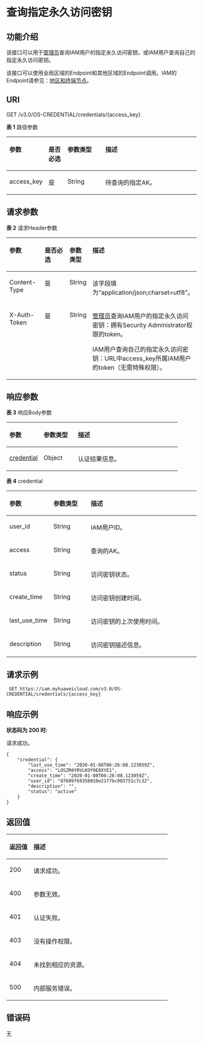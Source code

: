 # 查询指定永久访问密钥<a name="iam_03_0002"></a>

## 功能介绍<a name="zh-cn_topic_0221482383_section194279712012"></a>

该接口可以用于[管理员](https://support.huaweicloud.com/usermanual-iam/zh-cn_topic_0079496985.html)查询IAM用户的指定永久访问密钥，或IAM用户查询自己的指定永久访问密钥。

该接口可以使用全局区域的Endpoint和其他区域的Endpoint调用。IAM的Endpoint请参见：[地区和终端节点](https://developer.huaweicloud.com/endpoint?IAM)。

## URI<a name="zh-cn_topic_0221482383_section242727162013"></a>

GET /v3.0/OS-CREDENTIAL/credentials/\{access\_key\}

**表 1**  路径参数

<a name="zh-cn_topic_0221482383_table542857152012"></a>
<table><thead align="left"><tr id="zh-cn_topic_0221482383_row642818717201"><th class="cellrowborder" valign="top" width="20%" id="mcps1.2.5.1.1"><p id="zh-cn_topic_0221482383_p542818762018"><a name="zh-cn_topic_0221482383_p542818762018"></a><a name="zh-cn_topic_0221482383_p542818762018"></a>参数</p>
</th>
<th class="cellrowborder" valign="top" width="10%" id="mcps1.2.5.1.2"><p id="zh-cn_topic_0221482383_p1242916718206"><a name="zh-cn_topic_0221482383_p1242916718206"></a><a name="zh-cn_topic_0221482383_p1242916718206"></a>是否必选</p>
</th>
<th class="cellrowborder" valign="top" width="20%" id="mcps1.2.5.1.3"><p id="zh-cn_topic_0221482383_p14429979204"><a name="zh-cn_topic_0221482383_p14429979204"></a><a name="zh-cn_topic_0221482383_p14429979204"></a>参数类型</p>
</th>
<th class="cellrowborder" valign="top" width="50%" id="mcps1.2.5.1.4"><p id="zh-cn_topic_0221482383_p1342918715202"><a name="zh-cn_topic_0221482383_p1342918715202"></a><a name="zh-cn_topic_0221482383_p1342918715202"></a>描述</p>
</th>
</tr>
</thead>
<tbody><tr id="zh-cn_topic_0221482383_row14285792014"><td class="cellrowborder" valign="top" width="20%" headers="mcps1.2.5.1.1 "><p id="zh-cn_topic_0221482383_p14290714205"><a name="zh-cn_topic_0221482383_p14290714205"></a><a name="zh-cn_topic_0221482383_p14290714205"></a>access_key</p>
</td>
<td class="cellrowborder" valign="top" width="10%" headers="mcps1.2.5.1.2 "><p id="zh-cn_topic_0221482383_p1842911715205"><a name="zh-cn_topic_0221482383_p1842911715205"></a><a name="zh-cn_topic_0221482383_p1842911715205"></a>是</p>
</td>
<td class="cellrowborder" valign="top" width="20%" headers="mcps1.2.5.1.3 "><p id="zh-cn_topic_0221482383_p54295716207"><a name="zh-cn_topic_0221482383_p54295716207"></a><a name="zh-cn_topic_0221482383_p54295716207"></a>String</p>
</td>
<td class="cellrowborder" valign="top" width="50%" headers="mcps1.2.5.1.4 "><p id="zh-cn_topic_0221482383_p13429777204"><a name="zh-cn_topic_0221482383_p13429777204"></a><a name="zh-cn_topic_0221482383_p13429777204"></a>待查询的指定AK。</p>
</td>
</tr>
</tbody>
</table>

## 请求参数<a name="zh-cn_topic_0221482383_section543027152015"></a>

**表 2**  请求Header参数

<a name="zh-cn_topic_0221482383_HeaderParameter"></a>
<table><thead align="left"><tr id="zh-cn_topic_0221482383_row043014752018"><th class="cellrowborder" valign="top" width="20%" id="mcps1.2.5.1.1"><p id="zh-cn_topic_0221482383_p15430276205"><a name="zh-cn_topic_0221482383_p15430276205"></a><a name="zh-cn_topic_0221482383_p15430276205"></a>参数</p>
</th>
<th class="cellrowborder" valign="top" width="20%" id="mcps1.2.5.1.2"><p id="zh-cn_topic_0221482383_p6430870201"><a name="zh-cn_topic_0221482383_p6430870201"></a><a name="zh-cn_topic_0221482383_p6430870201"></a>是否必选</p>
</th>
<th class="cellrowborder" valign="top" width="10%" id="mcps1.2.5.1.3"><p id="zh-cn_topic_0221482383_p2431207162011"><a name="zh-cn_topic_0221482383_p2431207162011"></a><a name="zh-cn_topic_0221482383_p2431207162011"></a>参数类型</p>
</th>
<th class="cellrowborder" valign="top" width="50%" id="mcps1.2.5.1.4"><p id="zh-cn_topic_0221482383_p1543111711208"><a name="zh-cn_topic_0221482383_p1543111711208"></a><a name="zh-cn_topic_0221482383_p1543111711208"></a>描述</p>
</th>
</tr>
</thead>
<tbody><tr id="zh-cn_topic_0221482383_row134303710201"><td class="cellrowborder" valign="top" width="20%" headers="mcps1.2.5.1.1 "><p id="zh-cn_topic_0221482383_p1943114716206"><a name="zh-cn_topic_0221482383_p1943114716206"></a><a name="zh-cn_topic_0221482383_p1943114716206"></a>Content-Type</p>
</td>
<td class="cellrowborder" valign="top" width="20%" headers="mcps1.2.5.1.2 "><p id="zh-cn_topic_0221482383_p15431578202"><a name="zh-cn_topic_0221482383_p15431578202"></a><a name="zh-cn_topic_0221482383_p15431578202"></a>是</p>
</td>
<td class="cellrowborder" valign="top" width="10%" headers="mcps1.2.5.1.3 "><p id="zh-cn_topic_0221482383_p18431878203"><a name="zh-cn_topic_0221482383_p18431878203"></a><a name="zh-cn_topic_0221482383_p18431878203"></a>String</p>
</td>
<td class="cellrowborder" valign="top" width="50%" headers="mcps1.2.5.1.4 "><p id="zh-cn_topic_0221482383_p124318717203"><a name="zh-cn_topic_0221482383_p124318717203"></a><a name="zh-cn_topic_0221482383_p124318717203"></a>该字段填为“application/json;charset=utf8”。</p>
</td>
</tr>
<tr id="zh-cn_topic_0221482383_row9430777209"><td class="cellrowborder" valign="top" width="20%" headers="mcps1.2.5.1.1 "><p id="zh-cn_topic_0221482383_p144311371208"><a name="zh-cn_topic_0221482383_p144311371208"></a><a name="zh-cn_topic_0221482383_p144311371208"></a>X-Auth-Token</p>
</td>
<td class="cellrowborder" valign="top" width="20%" headers="mcps1.2.5.1.2 "><p id="zh-cn_topic_0221482383_p54327717204"><a name="zh-cn_topic_0221482383_p54327717204"></a><a name="zh-cn_topic_0221482383_p54327717204"></a>是</p>
</td>
<td class="cellrowborder" valign="top" width="10%" headers="mcps1.2.5.1.3 "><p id="zh-cn_topic_0221482383_p943219752010"><a name="zh-cn_topic_0221482383_p943219752010"></a><a name="zh-cn_topic_0221482383_p943219752010"></a>String</p>
</td>
<td class="cellrowborder" valign="top" width="50%" headers="mcps1.2.5.1.4 "><p id="zh-cn_topic_0221482383_p2043216732012"><a name="zh-cn_topic_0221482383_p2043216732012"></a><a name="zh-cn_topic_0221482383_p2043216732012"></a><a href="https://support.huaweicloud.com/usermanual-iam/zh-cn_topic_0079496985.html" target="_blank" rel="noopener noreferrer">管理员</a>查询IAM用户的指定永久访问密钥：拥有Security Administrator权限的token。</p>
<p id="zh-cn_topic_0221482383_p743237122019"><a name="zh-cn_topic_0221482383_p743237122019"></a><a name="zh-cn_topic_0221482383_p743237122019"></a>IAM用户查询自己的指定永久访问密钥：URL中access_key所属IAM用户的token（无需特殊权限）。</p>
</td>
</tr>
</tbody>
</table>

## 响应参数<a name="zh-cn_topic_0221482383_section14432177182020"></a>

**表 3**  响应Body参数

<a name="zh-cn_topic_0221482383_responseParameter"></a>
<table><thead align="left"><tr id="zh-cn_topic_0221482383_row154331774207"><th class="cellrowborder" valign="top" width="20%" id="mcps1.2.4.1.1"><p id="zh-cn_topic_0221482383_p144333718204"><a name="zh-cn_topic_0221482383_p144333718204"></a><a name="zh-cn_topic_0221482383_p144333718204"></a>参数</p>
</th>
<th class="cellrowborder" valign="top" width="20%" id="mcps1.2.4.1.2"><p id="zh-cn_topic_0221482383_p1143311712012"><a name="zh-cn_topic_0221482383_p1143311712012"></a><a name="zh-cn_topic_0221482383_p1143311712012"></a>参数类型</p>
</th>
<th class="cellrowborder" valign="top" width="60%" id="mcps1.2.4.1.3"><p id="zh-cn_topic_0221482383_p18434197172016"><a name="zh-cn_topic_0221482383_p18434197172016"></a><a name="zh-cn_topic_0221482383_p18434197172016"></a>描述</p>
</th>
</tr>
</thead>
<tbody><tr id="zh-cn_topic_0221482383_row7433177102019"><td class="cellrowborder" valign="top" width="20%" headers="mcps1.2.4.1.1 "><p id="zh-cn_topic_0221482383_p18434775204"><a name="zh-cn_topic_0221482383_p18434775204"></a><a name="zh-cn_topic_0221482383_p18434775204"></a><a href="#zh-cn_topic_0221482383_response_Rs44Credential">credential</a></p>
</td>
<td class="cellrowborder" valign="top" width="20%" headers="mcps1.2.4.1.2 "><p id="zh-cn_topic_0221482383_p9434207162011"><a name="zh-cn_topic_0221482383_p9434207162011"></a><a name="zh-cn_topic_0221482383_p9434207162011"></a>Object</p>
</td>
<td class="cellrowborder" valign="top" width="60%" headers="mcps1.2.4.1.3 "><p id="zh-cn_topic_0221482383_p134346722016"><a name="zh-cn_topic_0221482383_p134346722016"></a><a name="zh-cn_topic_0221482383_p134346722016"></a>认证结果信息。</p>
</td>
</tr>
</tbody>
</table>

**表 4**  credential

<a name="zh-cn_topic_0221482383_response_Rs44Credential"></a>
<table><thead align="left"><tr id="zh-cn_topic_0221482383_row14345772010"><th class="cellrowborder" valign="top" width="20%" id="mcps1.2.4.1.1"><p id="zh-cn_topic_0221482383_p14435107182012"><a name="zh-cn_topic_0221482383_p14435107182012"></a><a name="zh-cn_topic_0221482383_p14435107182012"></a>参数</p>
</th>
<th class="cellrowborder" valign="top" width="20%" id="mcps1.2.4.1.2"><p id="zh-cn_topic_0221482383_p44352074207"><a name="zh-cn_topic_0221482383_p44352074207"></a><a name="zh-cn_topic_0221482383_p44352074207"></a>参数类型</p>
</th>
<th class="cellrowborder" valign="top" width="60%" id="mcps1.2.4.1.3"><p id="zh-cn_topic_0221482383_p74352715201"><a name="zh-cn_topic_0221482383_p74352715201"></a><a name="zh-cn_topic_0221482383_p74352715201"></a>描述</p>
</th>
</tr>
</thead>
<tbody><tr id="zh-cn_topic_0221482383_row1443417792015"><td class="cellrowborder" valign="top" width="20%" headers="mcps1.2.4.1.1 "><p id="zh-cn_topic_0221482383_p15435376207"><a name="zh-cn_topic_0221482383_p15435376207"></a><a name="zh-cn_topic_0221482383_p15435376207"></a>user_id</p>
</td>
<td class="cellrowborder" valign="top" width="20%" headers="mcps1.2.4.1.2 "><p id="zh-cn_topic_0221482383_p184357720205"><a name="zh-cn_topic_0221482383_p184357720205"></a><a name="zh-cn_topic_0221482383_p184357720205"></a>String</p>
</td>
<td class="cellrowborder" valign="top" width="60%" headers="mcps1.2.4.1.3 "><p id="zh-cn_topic_0221482383_p54369712206"><a name="zh-cn_topic_0221482383_p54369712206"></a><a name="zh-cn_topic_0221482383_p54369712206"></a>IAM用户ID。</p>
</td>
</tr>
<tr id="zh-cn_topic_0221482383_row17434371205"><td class="cellrowborder" valign="top" width="20%" headers="mcps1.2.4.1.1 "><p id="zh-cn_topic_0221482383_p1343637132015"><a name="zh-cn_topic_0221482383_p1343637132015"></a><a name="zh-cn_topic_0221482383_p1343637132015"></a>access</p>
</td>
<td class="cellrowborder" valign="top" width="20%" headers="mcps1.2.4.1.2 "><p id="zh-cn_topic_0221482383_p5436117142012"><a name="zh-cn_topic_0221482383_p5436117142012"></a><a name="zh-cn_topic_0221482383_p5436117142012"></a>String</p>
</td>
<td class="cellrowborder" valign="top" width="60%" headers="mcps1.2.4.1.3 "><p id="zh-cn_topic_0221482383_p16436127112010"><a name="zh-cn_topic_0221482383_p16436127112010"></a><a name="zh-cn_topic_0221482383_p16436127112010"></a>查询的AK。</p>
</td>
</tr>
<tr id="zh-cn_topic_0221482383_row154341476204"><td class="cellrowborder" valign="top" width="20%" headers="mcps1.2.4.1.1 "><p id="zh-cn_topic_0221482383_p15436157132015"><a name="zh-cn_topic_0221482383_p15436157132015"></a><a name="zh-cn_topic_0221482383_p15436157132015"></a>status</p>
</td>
<td class="cellrowborder" valign="top" width="20%" headers="mcps1.2.4.1.2 "><p id="zh-cn_topic_0221482383_p184361874202"><a name="zh-cn_topic_0221482383_p184361874202"></a><a name="zh-cn_topic_0221482383_p184361874202"></a>String</p>
</td>
<td class="cellrowborder" valign="top" width="60%" headers="mcps1.2.4.1.3 "><p id="zh-cn_topic_0221482383_p134368772010"><a name="zh-cn_topic_0221482383_p134368772010"></a><a name="zh-cn_topic_0221482383_p134368772010"></a>访问密钥状态。</p>
</td>
</tr>
<tr id="zh-cn_topic_0221482383_row84350710204"><td class="cellrowborder" valign="top" width="20%" headers="mcps1.2.4.1.1 "><p id="zh-cn_topic_0221482383_p1437575205"><a name="zh-cn_topic_0221482383_p1437575205"></a><a name="zh-cn_topic_0221482383_p1437575205"></a>create_time</p>
</td>
<td class="cellrowborder" valign="top" width="20%" headers="mcps1.2.4.1.2 "><p id="zh-cn_topic_0221482383_p124371377205"><a name="zh-cn_topic_0221482383_p124371377205"></a><a name="zh-cn_topic_0221482383_p124371377205"></a>String</p>
</td>
<td class="cellrowborder" valign="top" width="60%" headers="mcps1.2.4.1.3 "><p id="zh-cn_topic_0221482383_p24371770204"><a name="zh-cn_topic_0221482383_p24371770204"></a><a name="zh-cn_topic_0221482383_p24371770204"></a>访问密钥创建时间。</p>
</td>
</tr>
<tr id="zh-cn_topic_0221482383_row14356772014"><td class="cellrowborder" valign="top" width="20%" headers="mcps1.2.4.1.1 "><p id="zh-cn_topic_0221482383_p1043727132013"><a name="zh-cn_topic_0221482383_p1043727132013"></a><a name="zh-cn_topic_0221482383_p1043727132013"></a>last_use_time</p>
</td>
<td class="cellrowborder" valign="top" width="20%" headers="mcps1.2.4.1.2 "><p id="zh-cn_topic_0221482383_p124371792018"><a name="zh-cn_topic_0221482383_p124371792018"></a><a name="zh-cn_topic_0221482383_p124371792018"></a>String</p>
</td>
<td class="cellrowborder" valign="top" width="60%" headers="mcps1.2.4.1.3 "><p id="zh-cn_topic_0221482383_p16437207142010"><a name="zh-cn_topic_0221482383_p16437207142010"></a><a name="zh-cn_topic_0221482383_p16437207142010"></a>访问密钥的上次使用时间。</p>
</td>
</tr>
<tr id="zh-cn_topic_0221482383_row04351770208"><td class="cellrowborder" valign="top" width="20%" headers="mcps1.2.4.1.1 "><p id="zh-cn_topic_0221482383_p54371573208"><a name="zh-cn_topic_0221482383_p54371573208"></a><a name="zh-cn_topic_0221482383_p54371573208"></a>description</p>
</td>
<td class="cellrowborder" valign="top" width="20%" headers="mcps1.2.4.1.2 "><p id="zh-cn_topic_0221482383_p443817732019"><a name="zh-cn_topic_0221482383_p443817732019"></a><a name="zh-cn_topic_0221482383_p443817732019"></a>String</p>
</td>
<td class="cellrowborder" valign="top" width="60%" headers="mcps1.2.4.1.3 "><p id="zh-cn_topic_0221482383_p443814711201"><a name="zh-cn_topic_0221482383_p443814711201"></a><a name="zh-cn_topic_0221482383_p443814711201"></a>访问密钥描述信息。</p>
</td>
</tr>
</tbody>
</table>

## 请求示例<a name="zh-cn_topic_0221482383_section174387752020"></a>

```
 GET https://iam.myhuaweicloud.com/v3.0/OS-CREDENTIAL/credentials/{access_key}
```

## 响应示例<a name="zh-cn_topic_0221482383_section24387720204"></a>

**状态码为 200 时:**

请求成功。

```
{
    "credential": {
        "last_use_time": "2020-01-08T06:26:08.123059Z",
        "access": "LOSZM4YRVLKOY9E8XYE1",
        "create_time": "2020-01-08T06:26:08.123059Z",
        "user_id": "07609fb9358010e21f7bc003751c7c32",
        "description": "",
        "status": "active"
    }
}
```

## 返回值<a name="zh-cn_topic_0221482383_section17440107142015"></a>

<a name="zh-cn_topic_0221482383_table2426"></a>
<table><thead align="left"><tr id="zh-cn_topic_0221482383_row194401578205"><th class="cellrowborder" valign="top" width="15%" id="mcps1.1.3.1.1"><p id="zh-cn_topic_0221482383_p54401978208"><a name="zh-cn_topic_0221482383_p54401978208"></a><a name="zh-cn_topic_0221482383_p54401978208"></a>返回值</p>
</th>
<th class="cellrowborder" valign="top" width="85%" id="mcps1.1.3.1.2"><p id="zh-cn_topic_0221482383_p1444018762010"><a name="zh-cn_topic_0221482383_p1444018762010"></a><a name="zh-cn_topic_0221482383_p1444018762010"></a>描述</p>
</th>
</tr>
</thead>
<tbody><tr id="zh-cn_topic_0221482383_row19440187142012"><td class="cellrowborder" valign="top" width="15%" headers="mcps1.1.3.1.1 "><p id="zh-cn_topic_0221482383_p644112715207"><a name="zh-cn_topic_0221482383_p644112715207"></a><a name="zh-cn_topic_0221482383_p644112715207"></a>200</p>
</td>
<td class="cellrowborder" valign="top" width="85%" headers="mcps1.1.3.1.2 "><p id="zh-cn_topic_0221482383_p1744117717204"><a name="zh-cn_topic_0221482383_p1744117717204"></a><a name="zh-cn_topic_0221482383_p1744117717204"></a>请求成功。</p>
</td>
</tr>
<tr id="zh-cn_topic_0221482383_row144401674203"><td class="cellrowborder" valign="top" width="15%" headers="mcps1.1.3.1.1 "><p id="zh-cn_topic_0221482383_p94417717204"><a name="zh-cn_topic_0221482383_p94417717204"></a><a name="zh-cn_topic_0221482383_p94417717204"></a>400</p>
</td>
<td class="cellrowborder" valign="top" width="85%" headers="mcps1.1.3.1.2 "><p id="zh-cn_topic_0221482383_p1044117112013"><a name="zh-cn_topic_0221482383_p1044117112013"></a><a name="zh-cn_topic_0221482383_p1044117112013"></a>参数无效。</p>
</td>
</tr>
<tr id="zh-cn_topic_0221482383_row2044013719201"><td class="cellrowborder" valign="top" width="15%" headers="mcps1.1.3.1.1 "><p id="zh-cn_topic_0221482383_p124419742016"><a name="zh-cn_topic_0221482383_p124419742016"></a><a name="zh-cn_topic_0221482383_p124419742016"></a>401</p>
</td>
<td class="cellrowborder" valign="top" width="85%" headers="mcps1.1.3.1.2 "><p id="zh-cn_topic_0221482383_p144415792014"><a name="zh-cn_topic_0221482383_p144415792014"></a><a name="zh-cn_topic_0221482383_p144415792014"></a>认证失败。</p>
</td>
</tr>
<tr id="zh-cn_topic_0221482383_row144014714208"><td class="cellrowborder" valign="top" width="15%" headers="mcps1.1.3.1.1 "><p id="zh-cn_topic_0221482383_p244157142015"><a name="zh-cn_topic_0221482383_p244157142015"></a><a name="zh-cn_topic_0221482383_p244157142015"></a>403</p>
</td>
<td class="cellrowborder" valign="top" width="85%" headers="mcps1.1.3.1.2 "><p id="zh-cn_topic_0221482383_p17442127202018"><a name="zh-cn_topic_0221482383_p17442127202018"></a><a name="zh-cn_topic_0221482383_p17442127202018"></a>没有操作权限。</p>
</td>
</tr>
<tr id="zh-cn_topic_0221482383_row644012715204"><td class="cellrowborder" valign="top" width="15%" headers="mcps1.1.3.1.1 "><p id="zh-cn_topic_0221482383_p174421572208"><a name="zh-cn_topic_0221482383_p174421572208"></a><a name="zh-cn_topic_0221482383_p174421572208"></a>404</p>
</td>
<td class="cellrowborder" valign="top" width="85%" headers="mcps1.1.3.1.2 "><p id="zh-cn_topic_0221482383_p134421376204"><a name="zh-cn_topic_0221482383_p134421376204"></a><a name="zh-cn_topic_0221482383_p134421376204"></a>未找到相应的资源。</p>
</td>
</tr>
<tr id="zh-cn_topic_0221482383_row44400715206"><td class="cellrowborder" valign="top" width="15%" headers="mcps1.1.3.1.1 "><p id="zh-cn_topic_0221482383_p8442187182010"><a name="zh-cn_topic_0221482383_p8442187182010"></a><a name="zh-cn_topic_0221482383_p8442187182010"></a>500</p>
</td>
<td class="cellrowborder" valign="top" width="85%" headers="mcps1.1.3.1.2 "><p id="zh-cn_topic_0221482383_p1144213713204"><a name="zh-cn_topic_0221482383_p1144213713204"></a><a name="zh-cn_topic_0221482383_p1144213713204"></a>内部服务错误。</p>
</td>
</tr>
</tbody>
</table>

## 错误码<a name="zh-cn_topic_0221482383_section1344220792016"></a>

无

